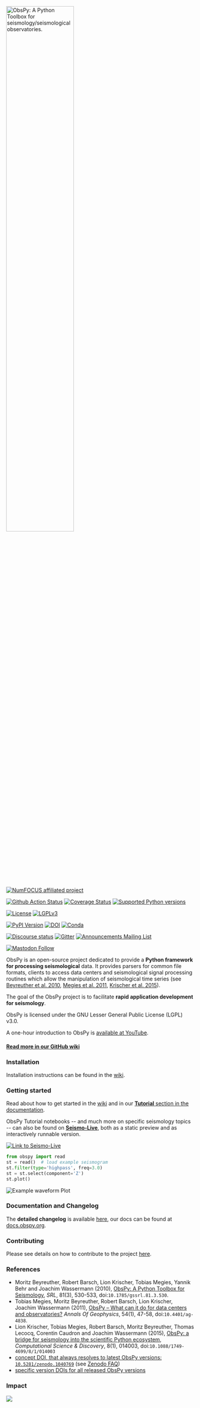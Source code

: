 <img alt="ObsPy: A Python Toolbox for seismology/seismological observatories." class="right" style="width: 60%" src="https://raw.github.com/obspy/website/master/logo/obspy_logo_full_highres.png" />

[![NumFOCUS affiliated project](https://numfocus.org/wp-content/uploads/2018/01/optNumFocus_LRG.png)](https://numfocus.org/sponsored-projects/affiliated-projects)

[![Github Action Status](https://github.com/obspy/obspy/workflows/tests/badge.svg?event=push)](https://github.com/obspy/obspy/actions)
[![Coverage Status](https://codecov.io/gh/obspy/obspy/branch/master/graph/badge.svg)](https://codecov.io/gh/obspy/obspy)
[![Supported Python versions](https://img.shields.io/pypi/pyversions/obspy.svg)](https://pypi.python.org/pypi/obspy/)

[![License](https://img.shields.io/pypi/l/obspy.svg)](https://pypi.python.org/pypi/obspy/)
[![LGPLv3](https://www.gnu.org/graphics/lgplv3-88x31.png)](https://www.gnu.org/licenses/lgpl.html)

[![PyPI Version](https://img.shields.io/pypi/v/obspy.svg)](https://pypi.python.org/pypi/obspy)
[![DOI](https://zenodo.org/badge/DOI/10.5281/zenodo.11093256.svg)](https://doi.org/10.5281/zenodo.11093256)
[![Conda](https://img.shields.io/conda/dn/conda-forge/obspy?label=conda%20downloads)](https://anaconda.org/conda-forge/obspy)

[![Discourse status](https://img.shields.io/discourse/status?server=https%3A%2F%2Fdiscourse.obspy.org)](https://discourse.obspy.org)
[![Gitter](https://badges.gitter.im/JoinChat.svg)](https://gitter.im/obspy/obspy?utm_source=badge&utm_medium=badge&utm_campaign=pr-badge&utm_content=badge)
[![Announcements Mailing List](https://img.shields.io/badge/mailing%20list-announcements-blue)](https://mail.python.org/mailman3/lists/obspy.python.org/)

<a rel="me" href="https://fosstodon.org/@obspy"><img src="https://img.shields.io/mastodon/follow/109309284431089274?domain=https%3A%2F%2Ffosstodon.org&style=social" alt="Mastodon Follow" /></a>

ObsPy is an open-source project dedicated to provide a **Python framework for processing seismological** data. It provides parsers for common file formats, clients to access data centers and seismological signal processing routines which allow the manipulation of seismological time series (see [Beyreuther et al. 2010](http://www.seismosoc.org/publications/SRL/SRL_81/srl_81-3_es/), [Megies et al. 2011](http://www.annalsofgeophysics.eu/index.php/annals/article/view/4838), [Krischer et al. 2015](http://iopscience.iop.org/article/10.1088/1749-4699/8/1/014003)).

The goal of the ObsPy project is to facilitate **rapid application development for seismology**.

ObsPy is licensed under the GNU Lesser General Public License (LGPL) v3.0.

A one-hour introduction to ObsPy is [available at YouTube](https://www.youtube.com/watch?v=kFwdjfiK4gk).

#### [Read more in our GitHub wiki](https://github.com/obspy/obspy/wiki)

### Installation

Installation instructions can be found in the [wiki](https://github.com/obspy/obspy/wiki#installation).

### Getting started

Read about how to get started in the [wiki](https://github.com/obspy/obspy/wiki#getting-started) and in our [**Tutorial** section in the documentation](http://docs.obspy.org/tutorial/).

ObsPy Tutorial notebooks -- and much more on specific seismology topics -- can also be found on [**Seismo-Live**](http://seismo-live.org/), both as a static preview and as interactively runnable version.

[![Link to Seismo-Live](https://user-images.githubusercontent.com/1842780/75337134-b4310a80-588c-11ea-8ed2-dbabdedaedfc.png)](http://seismo-live.org/)

```python
from obspy import read
st = read()  # load example seismogram
st.filter(type='highpass', freq=3.0)
st = st.select(component='Z')
st.plot()
```

![Example waveform Plot](https://user-images.githubusercontent.com/1842780/75334711-9d88b480-5888-11ea-8bc8-0bfe7021d79e.png)

### Documentation and Changelog

The **detailed changelog** is available [here](CHANGELOG.txt), our docs can be found at [docs.obspy.org](http://docs.obspy.org/).

### Contributing

Please see details on how to contribute to the project [here](CONTRIBUTING.md).

### References

  * Moritz Beyreuther, Robert Barsch, Lion Krischer, Tobias Megies, Yannik Behr and Joachim Wassermann (2010), [ObsPy: A Python Toolbox for Seismology](http://www.seismosoc.org/publications/SRL/SRL_81/srl_81-3_es/), _SRL_, 81(3), 530-533,  doi:`10.1785/gssrl.81.3.530`.
  * Tobias Megies, Moritz Beyreuther, Robert Barsch, Lion Krischer, Joachim Wassermann (2011), [ObsPy – What can it do for data centers and observatories?](http://www.annalsofgeophysics.eu/index.php/annals/article/view/4838) _Annals Of Geophysics_, 54(1), 47-58, doi:`10.4401/ag-4838`.
  * Lion Krischer, Tobias Megies, Robert Barsch, Moritz Beyreuther, Thomas Lecocq, Corentin Caudron and Joachim Wassermann (2015), [ObsPy: a bridge for seismology into the scientific Python ecosystem](http://iopscience.iop.org/1749-4699/8/1/014003/), _Computational Science & Discovery_, 8(1), 014003, doi:`10.1088/1749-4699/8/1/014003`
  * [concept DOI, that always resolves to latest ObsPy versions: `10.5281/zenodo.1040769`](https://doi.org/10.5281/zenodo.1040769) (see [Zenodo FAQ](http://help.zenodo.org/#versioning))
  * [specific version DOIs for all released ObsPy versions](https://zenodo.org/search?ln=en&p=obspy&action_search=)

### Impact

<img src='https://github.com/obspy/obspy/assets/1842780/9fb7c987-b1cd-4ce5-b079-c6eda6c0f8e6'>
